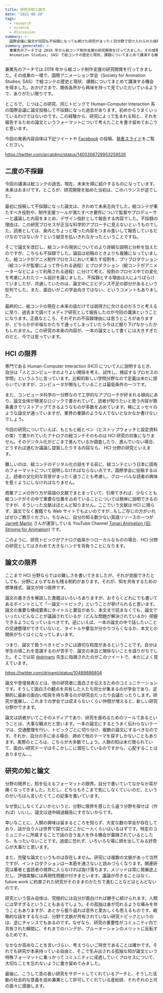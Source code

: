 ```yaml
---
title: 研究の知と論文
date: "2021-06-20"
tags:
  - research
  - science
  - discussion
summary: >-
  国際会議に論文が何回も不採録になっても続けた研究がまったく別分野で受け入れられた経験をもとに、研究分野の限界、論文というフォーマットの限界、そして研究が本来持っている自由について徒然書きました。
summary_generated: >-
  兼業先のアーチでは 2018 年から絵コンテ制作支援の研究開発を行ってきました。その成果の一環で、国際アニメーション学会（Society for
  Animation Studies; SAS）で絵コンテの歴史と現状、課題についてまとめて講演する機会を得ました。おかげさまで、...
---
```


兼業先のアーチでは 2018 年から絵コンテ制作支援の研究開発を行ってきました。その成果の一環で、国際アニメーション学会（Society for Animation Studies; SAS）で絵コンテの歴史と現状、課題についてまとめて講演する機会を得ました。おかげさまで、関係各所から興味を持って見ていただいているようで、ありがたい限りです。

ところで、じつはこの研究、同じトピックで Human-Computer Interaction 系の国際会議に論文投稿して不採録になった過去があります。初めからうまくいっているわけではないのです。この経験から、研究によって生まれる知と、それを報告するための論文というフォーマットについて考えたことを書き留めておこうと思います。

今回の発表内容自体は下記ツイートや [Facebook](https://www.facebook.com/jun.kato/posts/10165102119360391) の投稿、[発表スライド](https://research.archinc.jp/static/files/sas2021-kato-storyboarding-in-anime.pdf)をご覧ください。

https://twitter.com/arcatdmz/status/1405306729953259526

## 二度の不採録

今回の講演は絵コンテの過去、現在、未来を順に紹介するものになっています。未来はおまけです。ところが、研究開発を始めた当初は、このバランスが逆でした。

最初に投稿して不採録になった論文は、きわめて未来志向でした。絵コンテが果たすべき役割や、制作支援ツールが満たすべき要件について監督やプロデューサーと議論した内容をまとめ、デザイン指針として報告する内容でした。不採録の理由は、この研究プロセスが正当な科学的アプローチに見えないというものでした。読者としては、身内とちょっと喋った内容をつまみ食いして報告しているだけなのではないか？という疑念を払いきれなかったということですね。

そこで論文を改訂し、絵コンテの現状についてのより詳細な説明と分析を加えたのですが、こちらも不採録でした。論旨は初稿のときよりも複雑になっていました。絵コンテがアニメ制作プロセスにおいて果たす役割を、プリプロダクション（絵コンテが監督によって作られる過程）とプロダクション（絵コンテがアニメーターなどによって利用される過程）に分けて考え、役割のプロセス中での変化を考慮に入れたツール設計を論じました。
不採録とする理由は人によりばらけていましたが、共通していたのは、論文中にエビデンス不足の部分があるという批判でした。また、面白いがこの学会向きではない、というコメントもありました。

最終的に、絵コンテの現在と未来の話だけでは説得力に欠けるのだろうと考えるに至り、過去まで調べてメディア研究として報告したのが今回の講演ということになります。正直なところ、それぞれの不採録理由には思うところがありますが、どちらかが半端なかたちで通ってしまっていたら今ほど掘り下げなかったかもしれません。この研究の本来の内容が、一本の論文として書くには大きすぎたのだと、今では思っています。

## HCI の限界

専門である Human-Computer Interaction (HCI) について人に説明するとき、自分は「人とコンピュータのよりよい関係を考え、試作し、検証するプロセスの学問」というふうに言っています。比較的新しい学問分野なので定義は未だに揺らいでいますが、コンピュータが関与していることは最低条件の一つです。

また、コンピュータ科学の一分野なので工学的なアプローチが好まれる傾向にあり、論文全体が簡潔なロジックで書かれていて、読者が知りたいと思う内容が箇条書きでリストアップできるようなものが多数を占めています。稀にエッセイのような論文が通っていますが、業界の重鎮のような人でないとなかなか書けないでしょう。

今回の研究についていえば、もともと紙とペン（とストップウォッチと設定資料の束）で書かれていたアナログの絵コンテそのものは HCI 研究の対象になりません。そのデジタル化がどこまで進んでいるか調査したり、進んでいない場合、どうすれば進むか議論し提案したりする内容なら、 HCI 分野の研究といえます。

難しいのは、絵コンテのデジタル化の話をする前に、絵コンテという日本に固有のフォーマットについて説明しなければならない点です。国際学会に投稿する以上、読者の文化的な背景がまったく違うことも考慮し、グローバルな読者の興味を惹くようにしなければなりません。

商業アニメの作り方が英語の文献でまとまっていて、引用できれば、少なくとも絵コンテがその中で重要な位置を占めていることについては簡単に説明できるのですが、そういった文献はほとんど知りません。ここでいう文献は HCI に限らず、論文でなく書籍でも Web サイトでもよいのですが…もしご存じの方がいればぜひご教示ください。ちなみに、自分の知る数少ない英語リソースの一つが [Jarrett Martin](https://twitter.com/JarrettHMartin) さんが運営している YouTube Channel [Tonari Animation (旧: Striving for Animation)](https://www.youtube.com/channel/UCGBS0meEbzjIwFssjPzDtBQ) です。

このように、研究トピックがアナログ由来かつローカルなものの場合、HCI 分野の研究としてはきわめて大きなハンデを背負うことになります。

## 論文の限界

ここまで HCI 分野ならではの難しさを書いてきましたが、それが克服できたとしても、分野によらずなおも残る制約があります。それが、知を共有するための標準様式、論文が持つ限界です。

論文の書き方を解説した書籍はいろいろありますが、おそらくどれにでも書いてあるポイントとして「一論文一トピック」ということが挙げられると思います。論文の重要な構成要素にタイトルと要旨があり、本文まで読まなくても、論文でいったいどんなことが議論されているか（どんな問題が解決されているか）把握できるようになっているべきです。逆にいえば、一本の論文の中で話したいことの交通整理ができていないと、タイトルや要旨が分かりづらくなるか、本文との関係がちぐはぐになってしまいます。

つまり、論文で扱うべきトピックには適切な粒度があるということです。自分は学生の頃これを意識するのが苦手で、論文の本旨と関係ないことを語りがちでした。そこで以前 [@drinami](https://twitter.com/drinami) 先生に指摘されたのがこのツイートで、未だによく覚えています。

https://twitter.com/drinami/status/10489886804

論文や登壇発表などは、他の研究者に面白さを伝えるためのコミュニケーションです。そうして面白さの観点を共有した人たち同士が集まるのが学会であり、定期的に最新の面白い知見を持ち寄るのが研究会だったり会議だったりします。研究が進展し、これまでの学会では収まらないくらい仲間が増えると、新しい研究分野ができます。

論文は読者がいてこそのメディアであり、研究を進めるためのツールであるということは、大事な観点だと思います。一本の論文にするとうまく伝わらないテーマは、交通整理を行い、トピックごとに切り分け、複数の論文にするべきなのです。それか、自分の手に余る場合、諦めて他のテーマを探すしかないこともあります。実際のところは、こちらが大多数でしょう。人類の知は未だ限られていて、面白い研究テーマはそこかしこに潜在しているのですから、心配することはありません…。

## 研究の知と論文

分野の限界と、知を伝えるフォーマットの限界。自分で書いていてなかなか耳が痛くなってきました。ただし、どちらもそこまで気にしなくていいのだ、というのがいちばん言いたくてこの記事を書いています。

なぜ気にしなくてよいかというと、分野に限界を感じたら違う分野を探せば（作れば）いいし、論文は途中経過報告にすぎないからです。

幸いなことに、人類の興味は留まるところを知らず、大変な数の学会が存在しており、話が合う人は世界で探せばどこかに一人くらいはいるはずです。特定のコミュニティに所属することで話の合う友人を作る機会が棄損されているとしたら、もったいないことです。過度に恐れず、いろいろな場に顔を出してみる好奇心が大事だと思います。

また、完璧な論文というものは存在しません。研究には複数の文脈があって当然ですが、イントロダクションは一本筋を通さないと読みづらくなります。関連研究は著者と査読者の視界に入らなければ抜け落ちます。メソッドは常に発展途上だし、評価実験には再現性問題が付きまといます。議論が尽きることはなく、 future work に約束された研究がそのままのかたちで進むことなどほとんどないのです。

研究という営み自体は、究極的には自分が面白ければ勝手に続けられます。人類には早すぎるということもあるでしょう。その孤独は身が切れるような痛みを伴うこともありますが、あとから振り返れば意外と愛おしくも思えるものです。戦略的な話をするならば、分野で文脈が共有されていない研究トピックというのは、逆にチャンスでもあるのです。なぜなら、研究の重要性がコミュニティ内で共有された瞬間に、それまでのハンデが、ブルーオーシャンのメリットに反転するためです。

なかなか高尚なことを言いづらい、考えづらいご時世であることは確かです。それでも研究が本来持っている自由と、そこで生み出される孤独な知が論文という特殊フォーマットに乗っかってコミュニティに浸透していくプロセスについて、大切なことを忘れないように書き留めてみました。

最後に、こうして息の長い研究をサポートしてくれているアーチと、そうした活動の社会的な意義を認め兼業として許可してくれている産総研、それぞれの上司の面々に感謝します。
